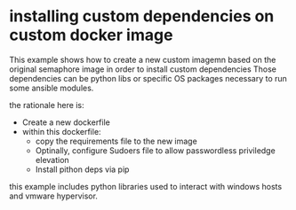 # installing custom dependencies on custom docker image

This example shows how to create a new custom imagemn based on the original semaphore image in order to install custom dependencies
Those dependencies can be python libs or specific OS packages necessary to run some ansible modules.

the rationale here is:
- Create a new dockerfile 
- within this dockerfile:
  - copy the requirements file to the new image
  - Optinally, configure Sudoers file to allow  passwordless priviledge elevation
  - Install pithon deps via pip

this example includes python libraries used to interact with windows hosts and vmware hypervisor.

